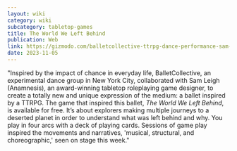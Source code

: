 ```yaml
---
layout: wiki
category: wiki
subcategory: tabletop-games
title: The World We Left Behind
publication: Web
link: https://gizmodo.com/balletcollective-ttrpg-dance-performance-sam-leigh-1850990612
date: 2023-11-05
---
```


"Inspired by the impact of chance in everyday life, BalletCollective, an experimental dance group in New York City, collaborated with Sam Leigh (Anamnesis), an award-winning tabletop roleplaying game designer, to create a totally new and unique expression of the medium: a ballet inspired by a TTRPG. The game that inspired this ballet, *The World We Left Behind*, is available for free. It’s about explorers making multiple journeys to a deserted planet in order to understand what was left behind and why. You play in four arcs with a deck of playing cards. Sessions of game play inspired the movements and narratives, 'musical, structural, and choreographic,' seen on stage this week."
